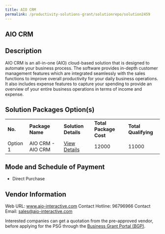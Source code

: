 ```yaml
---
title: AIO CRM
permalink: /productivity-solutions-grant/solutionrepo/solution2459
---
```


## AIO CRM

## Description

AIO CRM is an all-in-one (AIO) cloud-based solution that is designed to automate your business process. The software provides in-depth customer management features which are integrated seamlessly with the sales functions to improve overall productivity for your daily business operations. It also includes expense features to capture your spending to provide an overview of your entire business operations in terms of income and expense.

## Solution Packages Option(s)

<table>
<tr>
<td><b>No.</b></td>
<td><b>Package Name</b></td>
<td><b>Solution Details</b></td>
<td><b>Total Package Cost</b></td>
<td><b>Total Qualifying</b></td>
</tr>
<tr>
<td>Option 1</td>
<td>AIO CRM - AIO CRM </td>
<td><a href='https://www.gobusiness.gov.sg/images/psg/AIO_Interactive_20210289_Desensitised_Annex_3.pdf'>View Details</a></td>
<td>12000</td>
<td>11000</td>
</tr>
</table>

## Mode and Schedule of Payment

 - Direct Purchase

## Vendor Information

 Web URL: www.aio-interactive.com 
Contact Hotline: 96796966 
Contact Email: sales@aio-interactive.com 


Interested companies can get a quotation from the pre-approved vendor, before applying for the PSG through the <a href='https://www.businessgrants.gov.sg/'>Business Grant Portal (BGP)</a>.

<script src="/jquery/resize-tables.js"></script>
